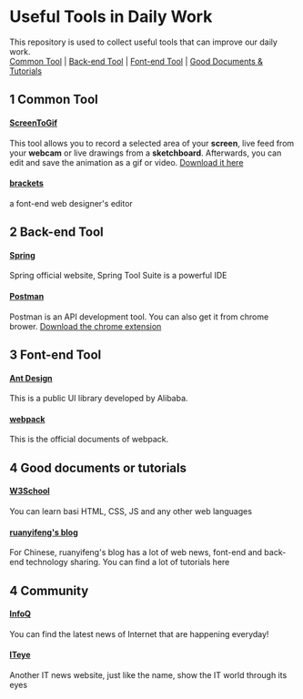 # <h1>Useful Tools in Daily Work</h1>
This repository is used to collect useful tools that can improve our daily work.<br>
[Common Tool](#1-common-tool) | [Back-end Tool](#2-back-end-tool) | [Font-end Tool](#3-font-end-tool) | [Good Documents & Tutorials](#4-good-documents-or-tutorials)

## 1 Common Tool
<h4><a href="https://github.com/NickeManarin/ScreenToGif/releases">ScreenToGif</a></h4>
<p>This tool allows you to record a selected area of your <strong>screen</strong>, live feed from your <strong>webcam</strong> or live drawings from a <strong>sketchboard</strong>. Afterwards, you can edit and save the animation as a gif or video. <a href="https://github.com/NickeManarin/ScreenToGif/releases">Download it here</a></p>

<h4><a href="http://brackets.io/">brackets</a></h4>
<p>a font-end web designer's editor</p>

## 2 Back-end Tool
<h4><a href="https://spring.io">Spring</a></h4>
<p>Spring official website, Spring Tool Suite is a powerful IDE</p>

<h4><a href="https://www.getpostman.com/">Postman</a></h4>
<p>Postman is an API development tool. You can also get it from chrome brower. <a href="https://chrome.google.com/webstore/detail/postman/fhbjgbiflinjbdggehcddcbncdddomop?hl=en">Download the chrome extension</a></p>



## 3 Font-end Tool
<h4><a href="https://ant.design/index-cn">Ant Design</a></h4>
<p>This is a public UI library developed by Alibaba.</p>

<h4><a href="https://webpack.github.io/docs/tutorials/getting-started/">webpack</a></h4>
<p>This is the official documents of webpack.</p>

## 4 Good documents or tutorials
<h4><a href="https://www.w3schools.com">W3School</a></h4>
<p>You can learn basi HTML, CSS, JS and any other web languages</p>

<h4><a href="http://www.ruanyifeng.com/blog/">ruanyifeng's blog</a></h4>
<p>For Chinese, ruanyifeng's blog has a lot of web news, font-end and back-end technology sharing. You can find a lot of tutorials here</p>

## 4 Community
<h4><a href="http://www.infoq.com/cn/">InfoQ</a></h4>
<p>You can find the latest news of Internet that are happening everyday!</p>

<h4><a href="http://www.iteye.com/">ITeye</a></h4>
<p>Another IT news website, just like the name, show the IT world through its eyes</p>

